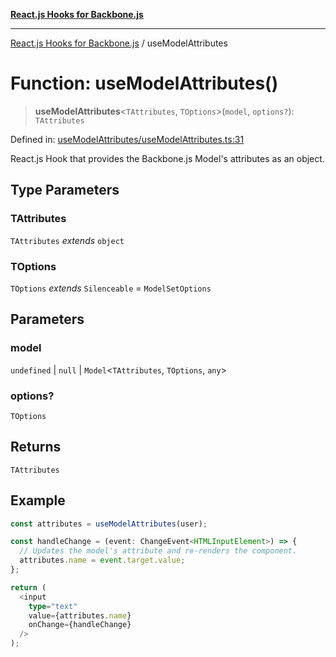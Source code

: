 [**React.js Hooks for Backbone.js**](../README.md)

***

[React.js Hooks for Backbone.js](../README.md) / useModelAttributes

# Function: useModelAttributes()

> **useModelAttributes**\<`TAttributes`, `TOptions`\>(`model`, `options?`): `TAttributes`

Defined in: [useModelAttributes/useModelAttributes.ts:31](https://github.com/VitorLuizC/react-hooks-for-backbone/blob/974b445f407913593ca526d1771534f66ee4519c/src/useModelAttributes/useModelAttributes.ts#L31)

React.js Hook that provides the Backbone.js Model's attributes as an object.

## Type Parameters

### TAttributes

`TAttributes` *extends* `object`

### TOptions

`TOptions` *extends* `Silenceable` = `ModelSetOptions`

## Parameters

### model

`undefined` | `null` | `Model`\<`TAttributes`, `TOptions`, `any`\>

### options?

`TOptions`

## Returns

`TAttributes`

## Example

```ts
const attributes = useModelAttributes(user);

const handleChange = (event: ChangeEvent<HTMLInputElement>) => {
  // Updates the model's attribute and re-renders the component.
  attributes.name = event.target.value;
};

return (
  <input
    type="text"
    value={attributes.name}
    onChange={handleChange}
  />
);
```
